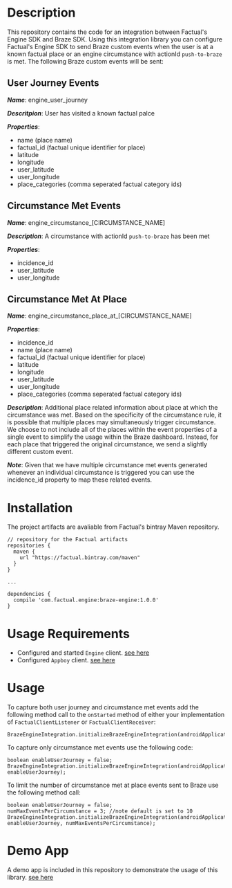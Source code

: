 # Description

This repository contains the code for an integration between Factual's Engine SDK and Braze SDK. 
Using this integration library you can configure Factual's Engine SDK to send Braze custom events
when the user is at a known factual place or an engine circumstance with actionId ```push-to-braze```
is met. The following Braze custom events will be sent:

## User Journey Events

***Name***: engine_user_journey

***Descritpion***: User has visited a known factual palce

***Properties***: 
* name (place name)
* factual_id (factual unique identifier for place)
* latitude
* longitude
* user_latitude
* user_longitude 
* place_categories (comma seperated factual category ids)

## Circumstance Met Events

***Name***: engine_circumstance_[CIRCUMSTANCE_NAME]

***Description***: A circumstance with actionId ```push-to-braze``` has been met

***Properties***: 
* incidence_id
* user_latitude
* user_longitude

## Circumstance Met At Place

***Name***: engine_circumstance_place_at_[CIRCUMSTANCE_NAME]

***Properties***: 
* incidence_id
* name (place name)
* factual_id (factual unique identifier for place)
* latitude
* longitude
* user_latitude
* user_longitude 
* place_categories (comma seperated factual category ids)

***Description***: Additional place related information about place at which the circumstance was met. 
             Based on the specificity of the circumstance rule, it is possible that multiple places may
             simultaneously trigger circumstance. We choose to not include all of the places within the 
             event properties of a single event to simplify the usage within the Braze dashboard. 
             Instead, for each place that triggered the original circumstance, we send a slightly 
             different custom event.
             
***Note***: Given that we have multiple circumstance met events generated whenever an individual circumstance is triggered you
can use the incidence_id property to map these related events. 

# Installation

The project artifacts are avaliable from Factual's bintray Maven repository. 

```
// repository for the Factual artifacts
repositories {
  maven {
    url "https://factual.bintray.com/maven"
  }
}

...

dependencies {
  compile 'com.factual.engine:braze-engine:1.0.0'
}
```

# Usage Requirements

* Configured and started `Engine` client. [see here](http://developer.factual.com/engine/android/)
* Configured `Appboy` client. [see here](https://www.braze.com/documentation/Android/#step-2-configure-the-braze-sdk-in-appboyxml)

# Usage

To capture both user journey and circumstance met events add the following method call to the ```onStarted``` method of either your 
implementation of ```FactualClientListener``` or ```FactualClientReceiver```:

```
BrazeEngineIntegration.initializeBrazeEngineIntegration(androidApplicationContext);
```

To capture only circumstance met events use the following code:

```
boolean enableUserJourney = false;
BrazeEngineIntegration.initializeBrazeEngineIntegration(androidApplicationContext, enableUserJourney);
```

To limit the number of circumstance met at place events sent to Braze use the following method call:

```
boolean enableUserJourney = false;
numMaxEventsPerCircumstance = 3; //note default is set to 10
BrazeEngineIntegration.initializeBrazeEngineIntegration(androidApplicationContext, enableUserJourney, numMaxEventsPerCircumstance);
```

# Demo App

A demo app is included in this repository to demonstrate the usage of this library. [see here](https://github.com/Factual/braze-engine-integration-android/tree/master/library)

